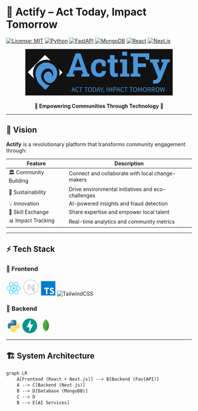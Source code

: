 # 🌟 Actify – Act Today, Impact Tomorrow

[![License: MIT](https://img.shields.io/badge/License-MIT-yellow.svg)](https://opensource.org/licenses/MIT)
[![Python](https://img.shields.io/badge/Python-3.8+-blue.svg)](https://www.python.org)
[![FastAPI](https://img.shields.io/badge/FastAPI-0.104.1-green.svg)](https://fastapi.tiangolo.com)
[![MongoDB](https://img.shields.io/badge/MongoDB-4.4+-green.svg)](https://www.mongodb.com)
[![React](https://img.shields.io/badge/React-18.0+-blue.svg)](https://reactjs.org)
[![Next.js](https://img.shields.io/badge/Next.js-14.0+-black.svg)](https://nextjs.org)

<div align="center">
  <img src="https://raw.githubusercontent.com/Dhritikrishna123/Actify/main/frontend/public/actify-logo.png" alt="Actify - Act Today, Impact Tomorrow" width="400"/>
  <br/><br/>
  <strong>🌿 Empowering Communities Through Technology 🤝</strong>
</div>

---

## 🎯 Vision

**Actify** is a revolutionary platform that transforms community engagement through:

| Feature                | Description                                               |
|------------------------|-----------------------------------------------------------|
| 🏛️ Community Building  | Connect and collaborate with local change-makers         |
| 🌱 Sustainability       | Drive environmental initiatives and eco-challenges       |
| 💡 Innovation           | AI-powered insights and fraud detection                  |
| 🤝 Skill Exchange       | Share expertise and empower local talent                 |
| 📊 Impact Tracking      | Real-time analytics and community metrics                |

---

## ⚡ Tech Stack

### 🔹 Frontend

<p align="left">
  <img src="https://raw.githubusercontent.com/devicons/devicon/master/icons/react/react-original.svg" alt="React" width="40" height="40"/>
  <img src="https://raw.githubusercontent.com/devicons/devicon/master/icons/nextjs/nextjs-line.svg" alt="Next.js" width="40" height="40" style="background-color: white; border-radius: 5px; padding: 3px;"/>
  <img src="https://raw.githubusercontent.com/devicons/devicon/master/icons/typescript/typescript-original.svg" alt="TypeScript" width="40" height="40"/>
  <img src="https://www.vectorlogo.zone/logos/tailwindcss/tailwindcss-icon.svg" alt="TailwindCSS" width="40" height="40"/>
</p>

### 🔸 Backend

<p align="left">
  <img src="https://raw.githubusercontent.com/devicons/devicon/master/icons/python/python-original.svg" alt="Python" width="40" height="40"/>
  <img src="https://raw.githubusercontent.com/devicons/devicon/master/icons/fastapi/fastapi-original.svg" alt="FastAPI" width="40" height="40"/>
  <img src="https://raw.githubusercontent.com/devicons/devicon/master/icons/mongodb/mongodb-original.svg" alt="MongoDB" width="40" height="40"/>
</p>

---

## 🏗️ System Architecture

```mermaid
graph LR
    A[Frontend (React + Next.js)] --> B[Backend (FastAPI)]
    A --> C[Backend (Next.js)]
    B --> D[Database (MongoDB)]
    C --> D
    B --> E[AI Services]
